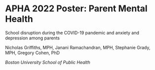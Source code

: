 # APHA 2022 Poster: Parent Mental Health

School disruption during the COVID-19 pandemic and anxiety and depression among parents

Nicholas Griffiths, MPH, Janani Ramachandran, MPH, Stephanie Grady, MPH, Gregory Cohen, PhD

*Boston University School of Public Health*